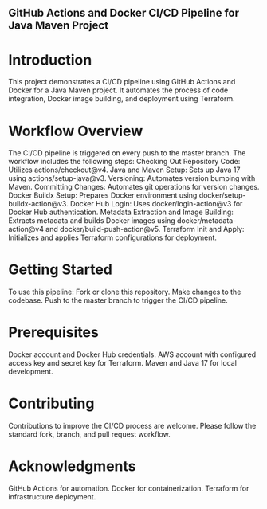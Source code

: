 ## GitHub Actions and Docker CI/CD Pipeline for Java Maven Project
# Introduction
This project demonstrates a CI/CD pipeline using GitHub Actions and Docker for a Java Maven project. It automates the process of code integration, Docker image building, and deployment using Terraform.

# Workflow Overview
The CI/CD pipeline is triggered on every push to the master branch. The workflow includes the following steps:
Checking Out Repository Code: Utilizes actions/checkout@v4.
Java and Maven Setup: Sets up Java 17 using actions/setup-java@v3.
Versioning: Automates version bumping with Maven.
Committing Changes: Automates git operations for version changes.
Docker Buildx Setup: Prepares Docker environment using docker/setup-buildx-action@v3.
Docker Hub Login: Uses docker/login-action@v3 for Docker Hub authentication.
Metadata Extraction and Image Building: Extracts metadata and builds Docker images using docker/metadata-action@v4 and docker/build-push-action@v5.
Terraform Init and Apply: Initializes and applies Terraform configurations for deployment.

# Getting Started
To use this pipeline:
Fork or clone this repository.
Make changes to the codebase.
Push to the master branch to trigger the CI/CD pipeline.

# Prerequisites
Docker account and Docker Hub credentials.
AWS account with configured access key and secret key for Terraform.
Maven and Java 17 for local development.

# Contributing
Contributions to improve the CI/CD process are welcome. Please follow the standard fork, branch, and pull request workflow.

# Acknowledgments
GitHub Actions for automation.
Docker for containerization.
Terraform for infrastructure deployment.
